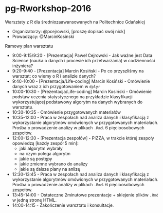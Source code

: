 # pg-Rworkshop-2016
Warsztaty z R dla średniozaawansowanych na Politechnice Gdańskiej

- Organizatorzy: @pcejrowski, [proszę dopisać swój nick]
- Prowadzący: @MarcinKosinski

Ramowy plan warsztatu

- 9:00-9:15/9:20 - [Prezentacja] Paweł Cejrowski - Jak ważne jest Data Science (nauka o danych i procesie ich przetwarzania) w codzienności inżyniera?
- 9:20-9:40 - [Prezentacja] Marcin Kosiński - Po co przyszliśmy na warsztat: co wiemy o R i analizie danych?
- 9:40-10:00 - [Prezentacja/Life-coding] Marcin Kosiński - Omówienie danych wraz z ich przygotowaniem w `dplyr`
- 10:00-10:30 - [Prezentacja/Life-coding] Marcin Kosiński - Omówienie podstaw uczenia statystycznego na przykładzie klasyfikacji wykorzystującej podstawowy algorytm na danych wybranych do warsztatu.
- 10:30-10:35 - Omówienie przygotowanych materiałów
- 10:35-12:00 - Praca w zespołach nad analiza danych i klasyfikacją z wykorzystanie algorytmów omówionych w przygotowanych materiałach. Prośba o prowadzenie analizy w plikach `.Rmd`. 6 pięcioosobowych zespołów.
- 12:00-12:30 - [Prezentacja zespołów] - PIZZA, w trakcie której zespoły opowiedzą [każdy zespół 5 min]:
    - jaki algorytm wybrały
    - na czym polega algorytm
    - jakie są postępy
    - jakie zmienne wybrano do analizy
    - jakie są dalsze plany na anlizę
- 12:30-13:45 - Praca w zespołach nad analiza danych i klasyfikacją z wykorzystanie algorytmów omówionych w przygotowanych materiałach. Prośba o prowadzenie analizy w plikach `.Rmd`. 6 pięcioosobowych zespołów. 
- 13:45-14:00 - Ostateczne 2minutowe prezentacje + sklejenie plików `.Rmd` w jedną stronę HTML.
- 14:00-14:15 - Zakończenie warsztatu i konsultacje.

